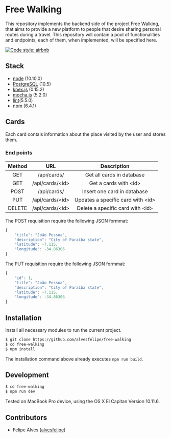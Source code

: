 # Free Walking

This repository implements the backend side of the project Free Walking, that aims to provide a new platform to people that desire sharing personal routes during a travel. This repository will contain a pool of functionalities and endpoints, each of them, when implemented, will be specified here.

[![Code style: airbnb](https://img.shields.io/badge/code%20style-airbnb-blue.svg?style=flat-square)](https://github.com/airbnb/javascript)

## Stack

* [node](https://nodejs.org/en/) (10.10.0)
* [PostgreSQL](https://www.postgresql.org) (10.5)
* [knex.js](https://knexjs.org) (0.15.2)
* [mocha.js](https://mochajs.org) (5.2.0)
* [lint](https://eslint.org)(5.5.0)
* [npm](https://www.npmjs.com) (6.4.1)

## Cards

Each card contais information about the place visited by the user and stores them.

### End points

| Method |          URL          |         Description         |
|:------:|:---------------------:|:---------------------------:|
|   GET  |     /api/cards/    | Get all cards in database |
|   GET  | /api/cards/\<id\> |  Get a cards with \<id\> |
|   POST  | /api/cards/   | Insert one card in database |
| PUT   | /api/cards/\<id\> | Updates a specific card with \<id\> |
| DELETE | /api/cards/\<id\> | Delete a specific card with \<id\> |

The POST requisition require the following JSON formmat:

```javascript
{
	"title": "João Pessoa",
	"description": "City of Paraíba state",
	"latitude": -7.115,
	"longitude": -34.86306
}
```

The PUT requisition require the following JSON formmat:

```javascript
{
	"id": 1,
	"title": "João Pessoa",
	"description": "City of Paraíba state",
	"latitude": -7.115,
	"longitude": -34.86306
}
```

## Installation

Install all necessary modules to run the current project.

```bash
$ git clone https://github.com/alvesfelipe/free-walking
$ cd free-walking
$ npm install
```

The installation command above already executes `npm run build`.

## Development

```bash
$ cd free-walking
$ npm run dev
```
Tested on MacBook Pro device, using the OS X El Capitan Version 10.11.6.

## Contributors

* Felipe Alves ([alvesfelipe](https://github.com/alvesfelipe))

